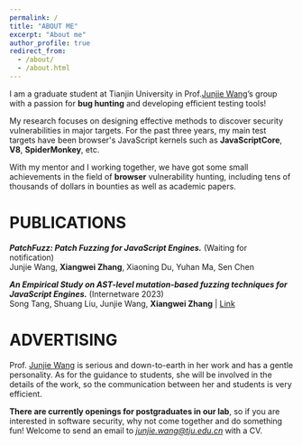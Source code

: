 ```yaml
---
permalink: /
title: "ABOUT ME"
excerpt: "About me"
author_profile: true
redirect_from: 
  - /about/
  - /about.html
---
```

I am a graduate student at Tianjin University in Prof.[Junjie Wang](https://zhunki.github.io/index.html)’s group with a passion for **bug hunting** and developing efficient testing tools!

My research focuses on designing effective methods to discover security vulnerabilities in major targets. For the past three years, my main test targets have been browser's JavaScript kernels such as **JavaScriptCore**, **V8**, **SpiderMonkey**, etc.

With my mentor and I working together, we have got some small achievements in the field of **browser** vulnerability hunting, including tens of thousands of dollars in bounties as well as academic papers.

# PUBLICATIONS
***PatchFuzz: Patch Fuzzing for JavaScript Engines.*** (Waiting for notification)<br>
Junjie Wang, **Xiangwei Zhang**, Xiaoning Du, Yuhan Ma, Sen Chen

***An Empirical Study on AST-level mutation-based fuzzing techniques for JavaScript Engines.*** (Internetware 2023)<br>
Song Tang, Shuang Liu, Junjie Wang, **Xiangwei Zhang** \| [Link](https://conf.researchr.org/details/internetware-2023/internetware-2023-papers/3/An-Empirical-Study-on-AST-level-mutation-based-fuzzing-techniques-for-JavaScript-Engi)

# ADVERTISING
Prof. [Junjie Wang](https://zhunki.github.io/index.html) is serious and down-to-earth in her work and has a gentle personality. 
As for the guidance to students, she will be involved in the details of the work, so the communication between her and students is very efficient. 

**There are currently openings for postgraduates in our lab**, so if you are interested in software security, why not come together and do something fun! Welcome to send an email to *junjie.wang@tju.edu.cn* with a CV.